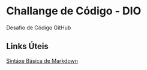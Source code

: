 # Challange de Código - DIO
Desafio de Código GitHub  
## Links Úteis
[Sintáxe Básica de Markdown](https://docs.pipz.com/central-de-ajuda/learning-center/guia-basico-de-markdown#open)
